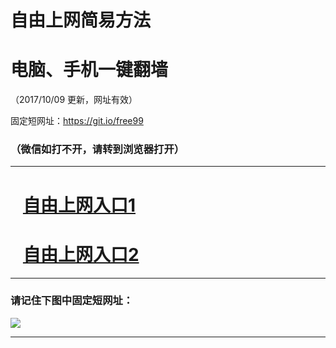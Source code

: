 ﻿# 自由上网简易方法

# 电脑、手机一键翻墙

（2017/10/09 更新，网址有效）

固定短网址：https://git.io/free99

### （微信如打不开，请转到浏览器打开）


***





# &nbsp;&nbsp; <a href="http://ft2634619320.fwq-tz-1001.info/fwqtz01.html?t=100900131339 " target="_blank">自由上网入口1</a>
# &nbsp;&nbsp; <a href="http://ft11641336.fwq-tz-1002.info/fwqtz02.html?t=10090012963 " target="_blank">自由上网入口2</a>
***

### 请记住下图中固定短网址：

<img src="https://s3-us-west-2.amazonaws.com/fwq-1001/yjfq-20170905okok.png" /> 


***

